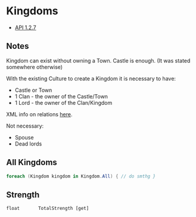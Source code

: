 # Kingdoms

* [API 1.2.7](https://apidoc.bannerlord.com/v/1.2.7/class_tale_worlds_1_1_campaign_system_1_1_kingdom.html)

## Notes

Kingdom can exist without owning a Town. Castle is enough. (It was stated somewhere otherwise)

With the existing Culture to create a Kingdom it is necessary to have:

- Castle or Town
- 1 Clan - the owner of the Castle/Town
- 1 Lord - the owner of the Clan/Kingdom

XML info on relations [here](/modding/xml/).

Not necessary:

- Spouse
- Dead lords


## All Kingdoms

``` cs
foreach (Kingdom kingdom in Kingdom.All) { // do smthg }
```

## Strength

    float       TotalStrength [get]

